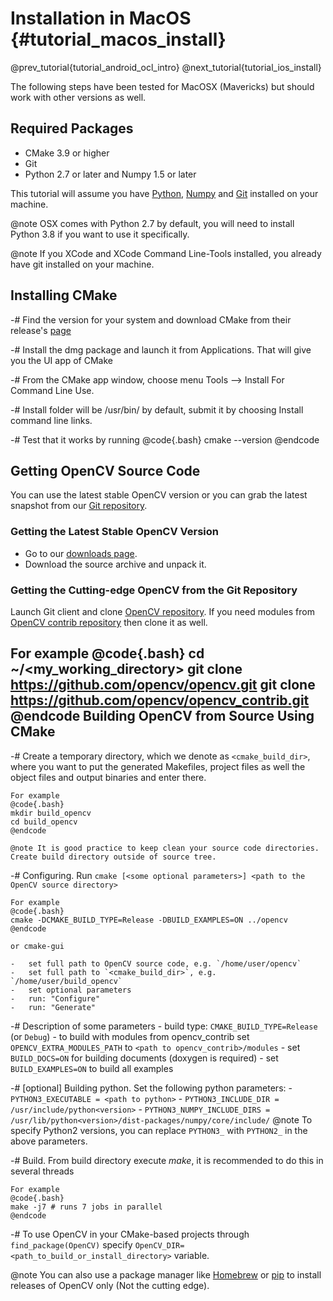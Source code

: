 Installation in MacOS {#tutorial_macos_install}
=====================

@prev_tutorial{tutorial_android_ocl_intro}
@next_tutorial{tutorial_ios_install}


The following steps have been tested for MacOSX (Mavericks) but should work with other versions as well.

Required Packages
-----------------

-   CMake 3.9 or higher
-   Git
-   Python 2.7 or later and Numpy 1.5 or later

This tutorial will assume you have [Python](https://docs.python.org/3/using/mac.html),
[Numpy](https://docs.scipy.org/doc/numpy-1.10.1/user/install.html) and
[Git](https://www.atlassian.com/git/tutorials/install-git) installed on your machine.

@note
OSX comes with Python 2.7 by default, you will need to install Python 3.8 if you want to use it specifically.

@note
If you XCode and XCode Command Line-Tools installed, you already have git installed on your machine.

Installing CMake
----------------
-# Find the version for your system and download CMake from their release's [page](https://cmake.org/download/)

-# Install the dmg package and launch it from Applications. That will give you the UI app of CMake

-# From the CMake app window, choose menu Tools --> Install For Command Line Use.

-# Install folder will be /usr/bin/ by default, submit it by choosing Install command line links.

-# Test that it works by running
    @code{.bash}
    cmake --version
    @endcode

Getting OpenCV Source Code
--------------------------

You can use the latest stable OpenCV version or you can grab the latest snapshot from our
[Git repository](https://github.com/opencv/opencv.git).

### Getting the Latest Stable OpenCV Version

-   Go to our [downloads page](http://opencv.org/releases.html).
-   Download the source archive and unpack it.

### Getting the Cutting-edge OpenCV from the Git Repository

Launch Git client and clone [OpenCV repository](http://github.com/opencv/opencv).
If you need modules from [OpenCV contrib repository](http://github.com/opencv/opencv_contrib) then clone it as well.

For example
@code{.bash}
cd ~/<my_working_directory>
git clone https://github.com/opencv/opencv.git
git clone https://github.com/opencv/opencv_contrib.git
@endcode
Building OpenCV from Source Using CMake
---------------------------------------

-#  Create a temporary directory, which we denote as `<cmake_build_dir>`, where you want to put
    the generated Makefiles, project files as well the object files and output binaries and enter
    there.

    For example
    @code{.bash}
    mkdir build_opencv
    cd build_opencv
    @endcode

    @note It is good practice to keep clean your source code directories. Create build directory outside of source tree.

-#  Configuring. Run `cmake [<some optional parameters>] <path to the OpenCV source directory>`

    For example
    @code{.bash}
    cmake -DCMAKE_BUILD_TYPE=Release -DBUILD_EXAMPLES=ON ../opencv
    @endcode

    or cmake-gui

    -   set full path to OpenCV source code, e.g. `/home/user/opencv`
    -   set full path to `<cmake_build_dir>`, e.g. `/home/user/build_opencv`
    -   set optional parameters
    -   run: "Configure"
    -   run: "Generate"

-#  Description of some parameters
    -   build type: `CMAKE_BUILD_TYPE=Release` (or `Debug`)
    -   to build with modules from opencv_contrib set `OPENCV_EXTRA_MODULES_PATH` to `<path to
        opencv_contrib>/modules`
    -   set `BUILD_DOCS=ON` for building documents (doxygen is required)
    -   set `BUILD_EXAMPLES=ON` to build all examples

-#  [optional] Building python. Set the following python parameters:
    -   `PYTHON3_EXECUTABLE = <path to python>`
    -   `PYTHON3_INCLUDE_DIR = /usr/include/python<version>`
    -   `PYTHON3_NUMPY_INCLUDE_DIRS =
        /usr/lib/python<version>/dist-packages/numpy/core/include/`
    @note
    To specify Python2 versions, you can replace `PYTHON3_` with `PYTHON2_` in the above parameters.

-#  Build. From build directory execute *make*, it is recommended to do this in several threads

    For example
    @code{.bash}
    make -j7 # runs 7 jobs in parallel
    @endcode

-#  To use OpenCV in your CMake-based projects through `find_package(OpenCV)` specify `OpenCV_DIR=<path_to_build_or_install_directory>` variable.

@note
You can also use a package manager like [Homebrew](https://brew.sh/)
or [pip](https://pip.pypa.io/en/stable/) to install releases of OpenCV only (Not the cutting edge).

